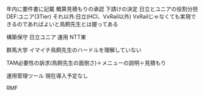 年内に要件書に記載
    概算見積もりの承認
    下請けの決定
        日立とユニアの役割分担
            DEF:ユニア(3Tier)
            それ以外:日立(HCI、VxRail以外)
                VxRailじゃなくても実現できるのであればよいと鳥飼先生とは握ってある

構築保守
    日立ユニア
運用
    NTT東

群馬大学
    イマイチ鳥飼先生のハードルを理解していない


TAM必要性の訴求(鳥飼先生の面倒さ)＋メニューの説明＋見積もり


運用管理ツール
    現在導入予定なし

RMF
    